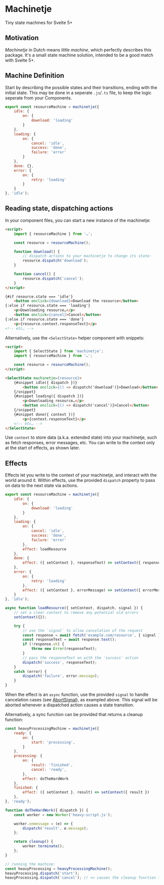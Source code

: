 # Machinetje
Tiny state machines for Svelte 5+

## Motivation
_Machinetje_ in Dutch means _little machine_, which perfectly describes this package. It's a small state machine solution, intended to be a good match with Svelte 5+.

## Machine Definition

Start by describing the possible states and their transitions, ending with the initial state. This may be done in a seperate `.js`/`.ts` file, to keep the logic seperate from your Components.

```JavaScript
export const resourceMachine = machinetje({
    idle: {
        on: {
            download: 'loading'
        }
    },
    loading: {
        on: {
            cancel: 'idle',
            success: 'done',
            failure: 'error'
        }
    },
    done: {},
    error: {
        on: {
            retry: 'loading'
        }
    }
}, 'idle');
```

## Reading state, dispatching actions

In your component files, you can start a new instance of the machinetje:

```HTML
<script>
    import { resourceMachine } from '…';

    const resource = resourceMachine();

    function download() {
        // dispatch actions to your machinetje to change its state:
        resource.dispatch('download');
    }

    function cancel() {
        resource.dispatch('cancel');
    }
</script>

{#if resource.state === 'idle'}
    <button onclick={download}>Download the resource</button>
{:else if resource.state === 'loading'}
    <p>Downloading resource…</p>
    <button onclick={cancel}>Cancel</button>
{:else if resource.state === 'done'}
    <p>{resource.context.responseText}</p>
<!-- etc… -->
```

Alternatively, use the `<SelectState>` helper component with snippets:

```HTML
<script>
    import { SelectState } from 'machinetje';
    import { resourceMachine } from '…';

    const resource = resourceMachine();
</script>

<SelectState machinetje={resource}>
    {#snippet idle({ dispatch })}
        <button onclick={() => dispatch('download')}>Download</button>
    {/snippet}
    {#snippet loading({ dispatch })}
        <p>Downloading resource…</p>
        <button onclick={() => dispatch('cancel')}>Cancel</button>
    {/snippet}
    {#snippet done({ context })}
        <p>{context.responseText}</p>
    <!-- etc… -->
</SelectState>
```

Use `context` to store data (a.k.a. extended state) into your machinetje, such as fetch responses, error messages, etc. You can write to the context only at the start of effects, as shown later.

## Effects

Effects let you write to the context of your machinetje, and interact with the world around it. Within effects, use the provided `dispatch` property to pass on data to the next state via actions.

```JavaScript
export const resourceMachine = machinetje({
    idle: {
        on: {
            download: 'loading'
        }
    },
    loading: {
        on: {
            cancel: 'idle',
            success: 'done',
            failure: 'error'
        },
        effect: loadResource
    },
    done: {
        effect: ({ setContext }, responseText) => setContext({ responseText })
    },
    error: {
        on: {
            retry: 'loading'
        },
        effect: ({ setContext }, errorMessage) => setContext({ errorMessage })
    }
}, 'idle');

async function loadResource({ setContext, dispatch, signal }) {
    // set a clear context to remove any potential old errors
    setContext({});

    try {
        // use the `signal` to allow cancelation of the request
        const response = await fetch('example.com/resource', { signal });
        const responseText = await response.text();
        if (!response.ok) {
            throw new Error(responseText);
        }
        // pass the responseText on with the 'success' action
        dispatch('success', responseText);
    }
    catch (error) {
        dispatch('failure', error.message);
    }
}
```

When the effect is an `async` function, use the provided `signal` to handle cancelation cases (see [AbortSignal](https://developer.mozilla.org/en-US/docs/Web/API/AbortSignal)), as exampled above. This signal will be aborted whenever a dispatched action causes a state transition.

Alternatively, a sync function can be provided that returns a cleanup function:

```JavaScript
const heavyProcessingMachine = machinetje({
    ready: {
        on: {
            start: 'processing',
        }
    },
    processing: {
        on: {
            result: 'finished',
            cancel: 'ready',
        },
        effect: doTheHardWork
    },
    finished: {
        effect: ({ setContext }, result) => setContext({ result })
    },
}, 'ready');

function doTheHardWork({ dispatch }) {
    const worker = new Worker('heavy-script.js');

    worker.onmessage = (e) => {
        dispatch('result', e.message);
    };

    return cleanup() {
        worker.terminate();
    };
}

// running the machine:
const heavyProcessing = heavyProcessingMachine();
heavyProcessing.dispatch('start');
heavyProcessing.dispatch('cancel'); // <= causes the cleanup function to run
```
